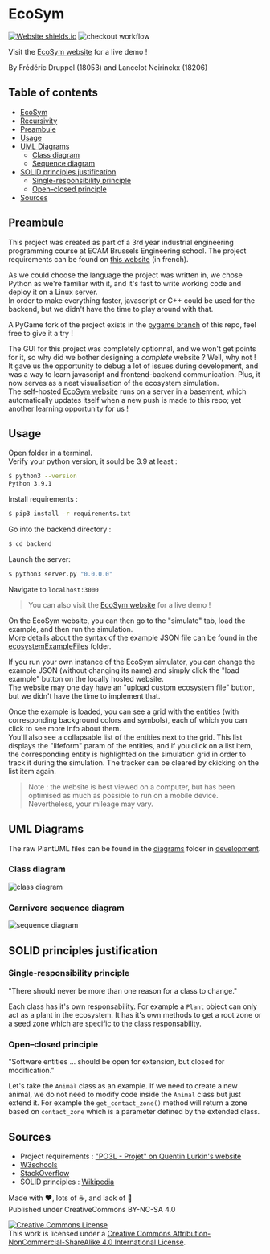 # EcoSym

[![Website shields.io](https://img.shields.io/website-up-down-green-red/https/ecosym.fredcorp.cc/ping)](https://ecosym.fredcorp.cc)
![checkout workflow](https://github.com/fred-corp/Ecosystem_PO3L_ECAM/actions/workflows/checkout.yml/badge.svg)

Visit the [EcoSym website](https://ecosym.fredcorp.cc) for a live demo !

By Frédéric Druppel (18053) and Lancelot Neirinckx (18206)

## Table of contents

- [EcoSym](#ecosym)
- [Recursivity](#table-of-contents)
- [Preambule](#preambule)
- [Usage](#usage)
- [UML Diagrams](#uml-diagrams)
  - [Class diagram](#class-diagram)
  - [Sequence diagram](#sequence-diagrams)
- [SOLID principles justification](#solid-principles-justification)
  - [Single-responsibility principle](#single-responsibility-principle)
  - [Open–closed principle](#open–closed-principle)
- [Sources](#sources)

## Preambule

This project was created as part of a 3rd year industrial engineering programming course at ECAM Brussels Engineering school. The project requirements can be found on [this website](https://quentin.lurkin.xyz/courses/poo/projet2021/index.html) (in french).

As we could choose the language the project was written in, we chose Python as we're familiar with it, and it's fast to write working code and deploy it on a Linux server.  
In order to make everything faster, javascript or C++ could be used for the backend, but we didn't have the time to play around with that.

A PyGame fork of the project exists in the [pygame branch](https://github.com/fred-corp/Ecosystem_PO3L_ECAM/tree/pygame) of this repo, feel free to give it a try !

The GUI for this project was completely optionnal, and we won't get points for it, so why did we bother designing a *complete* website ? Well, why not !  
It gave us the opportunity to debug a lot of issues during development, and was a way to learn javascript and frontend-backend communication. Plus, it now serves as a neat visualisation of the ecosystem simulation.  
The self-hosted [EcoSym website](https://ecosym.fredcorp.cc) runs on a server in a basement, which automatically updates itself when a new push is made to this repo; yet another learning opportunity for us !

## Usage

Open folder in a terminal.  
Verify your python version, it sould be 3.9 at least :

```zsh
$ python3 --version
Python 3.9.1
```

Install requirements :

```zsh
$ pip3 install -r requirements.txt
```

Go into the backend directory :

```zsh
$ cd backend
```

Launch the server:

```zsh
$ python3 server.py "0.0.0.0"
```

Navigate to `localhost:3000`

> You can also visit the [EcoSym website](https://ecosym.fredcorp.cc) for a live demo !

On the EcoSym website, you can then go to the "simulate" tab, load the example, and then run the simulation.  
More details about the syntax of the example JSON file can be found in the [ecosystemExampleFiles](/ecosystemExampleFiles) folder.

If you run your own instance of the EcoSym simulator, you can change the example JSON (without changing its name) and simply click the "load example" button on the locally hosted website.  
The website may one day have an "upload custom ecosystem file" button, but we didn't have the time to implement that.

Once the example is loaded, you can see a grid with the entities (with corresponding background colors and symbols), each of which you can click to see more info about them.  
You'll also see a collapsable list of the entities next to the grid. This list displays the "lifeform" param of the entities, and if you click on a list item, the corresponding entity is highlighted on the simulation grid in order to track it during the simulation. The tracker can be cleared by ckicking on the list item again.

> Note : the website is best viewed on a computer, but has been optimised as much as possible to run on a mobile device. Nevertheless, your mileage may vary.

## UML Diagrams

The raw PlantUML files can be found in the [diagrams](development/diagrams) folder in [development](development).

### Class diagram

![class diagram](/development/diagram-images/class.png)

### Carnivore sequence diagram

![sequence diagram](/development/diagram-images/carnivore-transparent.png)

## SOLID principles justification

### Single-responsibility principle

"There should never be more than one reason for a class to change."

Each class has it's own responsability. For example a `Plant` object can only act as a plant in the ecosystem. It has it's own methods to get a root zone or a seed zone which are specific to the class responsability.

### Open–closed principle

"Software entities ... should be open for extension, but closed for modification."

Let's take the `Animal` class as an example. If we need to create a new animal, we do not need to modify code inside the `Animal` class but just extend it. For example the `get_contact_zone()` method will return a zone based on `contact_zone` which is a parameter defined by the extended class.

## Sources

- Project requirements : ["PO3L - Projet" on Quentin Lurkin's website](https://quentin.lurkin.xyz/courses/poo/projet2021/index.html)
- [W3schools](https://www.w3schools.com)
- [StackOverflow](https://stackoverflow.com)
- SOLID principles : [Wikipedia](https://en.wikipedia.org/wiki/SOLID)

Made with ❤️, lots of ☕️, and lack of 🛌  
Published under CreativeCommons BY-NC-SA 4.0

[![Creative Commons License](https://i.creativecommons.org/l/by-nc-sa/4.0/88x31.png)](http://creativecommons.org/licenses/by-nc-sa/4.0/)  
This work is licensed under a [Creative Commons Attribution-NonCommercial-ShareAlike 4.0 International License](http://creativecommons.org/licenses/by-nc-sa/4.0/).
